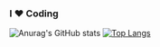 ### I ❤️ Coding

<!--
**EneaAvdullai/EneaAvdullai** is a ✨ _special_ ✨ repository because its `README.md` (this file) appears on your GitHub profile.

Here are some ideas to get you started:

- 🔭 I’m currently working on ...
- 🌱 I’m currently learning ...
- 👯 I’m looking to collaborate on ...
- 🤔 I’m looking for help with ...
- 💬 Ask me about ...
- 📫 How to reach me: ...
- 😄 Pronouns: ...
- ⚡ Fun fact: ...
-->

![Anurag's GitHub stats](https://github-readme-stats.vercel.app/api?username=EneaAvdullai&count_private=true)
[![Top Langs](https://github-readme-stats.vercel.app/api/top-langs/?username=EneaAvdullai&langs_count=10)](https://github.com/anuraghazra/github-readme-stats)
